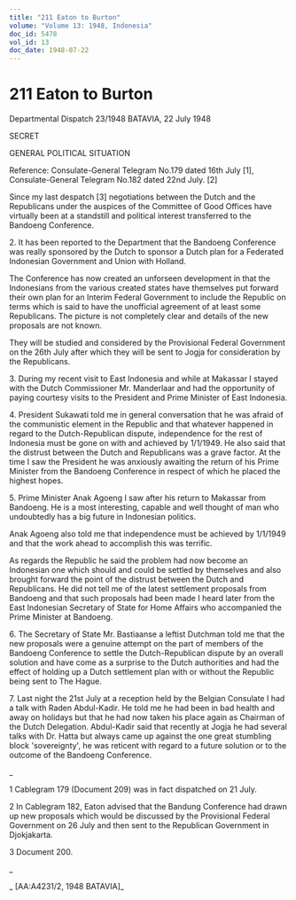 ```yaml
---
title: "211 Eaton to Burton"
volume: "Volume 13: 1948, Indonesia"
doc_id: 5478
vol_id: 13
doc_date: 1948-07-22
---
```


# 211 Eaton to Burton

Departmental Dispatch 23/1948 BATAVIA, 22 July 1948

SECRET

GENERAL POLITICAL SITUATION

Reference: Consulate-General Telegram No.179 dated 16th July [1], Consulate-General Telegram No.182 dated 22nd July. [2]

Since my last despatch [3] negotiations between the Dutch and the Republicans under the auspices of the Committee of Good Offices have virtually been at a standstill and political interest transferred to the Bandoeng Conference.

2\. It has been reported to the Department that the Bandoeng Conference was really sponsored by the Dutch to sponsor a Dutch plan for a Federated Indonesian Government and Union with Holland.

The Conference has now created an unforseen development in that the Indonesians from the various created states have themselves put forward their own plan for an Interim Federal Government to include the Republic on terms which is said to have the unofficial agreement of at least some Republicans. The picture is not completely clear and details of the new proposals are not known.

They will be studied and considered by the Provisional Federal Government on the 26th July after which they will be sent to Jogja for consideration by the Republicans.

3\. During my recent visit to East Indonesia and while at Makassar I stayed with the Dutch Commissioner Mr. Manderlaar and had the opportunity of paying courtesy visits to the President and Prime Minister of East Indonesia.

4\. President Sukawati told me in general conversation that he was afraid of the communistic element in the Republic and that whatever happened in regard to the Dutch-Republican dispute, independence for the rest of Indonesia must be gone on with and achieved by 1/1/1949. He also said that the distrust between the Dutch and Republicans was a grave factor. At the time I saw the President he was anxiously awaiting the return of his Prime Minister from the Bandoeng Conference in respect of which he placed the highest hopes.

5\. Prime Minister Anak Agoeng I saw after his return to Makassar from Bandoeng. He is a most interesting, capable and well thought of man who undoubtedly has a big future in Indonesian politics.

Anak Agoeng also told me that independence must be achieved by 1/1/1949 and that the work ahead to accomplish this was terrific.

As regards the Republic he said the problem had now become an Indonesian one which should and could be settled by themselves and also brought forward the point of the distrust between the Dutch and Republicans. He did not tell me of the latest settlement proposals from Bandoeng and that such proposals had been made I heard later from the East Indonesian Secretary of State for Home Affairs who accompanied the Prime Minister at Bandoeng.

6\. The Secretary of State Mr. Bastiaanse a leftist Dutchman told me that the new proposals were a genuine attempt on the part of members of the Bandoeng Conference to settle the Dutch-Republican dispute by an overall solution and have come as a surprise to the Dutch authorities and had the effect of holding up a Dutch settlement plan with or without the Republic being sent to The Hague.

7\. Last night the 21st July at a reception held by the Belgian Consulate I had a talk with Raden Abdul-Kadir. He told me he had been in bad health and away on holidays but that he had now taken his place again as Chairman of the Dutch Delegation. Abdul-Kadir said that recently at Jogja he had several talks with Dr. Hatta but always came up against the one great stumbling block 'sovereignty', he was reticent with regard to a future solution or to the outcome of the Bandoeng Conference.

_

1 Cablegram 179 (Document 209) was in fact dispatched on 21 July.

2 In Cablegram 182, Eaton advised that the Bandung Conference had drawn up new proposals which would be discussed by the Provisional Federal Government on 26 July and then sent to the Republican Government in Djokjakarta.

3 Document 200.

_

_ [AA:A4231/2, 1948 BATAVIA]_
